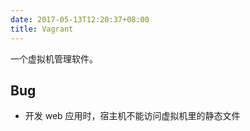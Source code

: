 ```yaml
---
date: 2017-05-13T12:20:37+08:00
title: Vagrant
---
```


一个虚拟机管理软件。

## Bug

- 开发 web 应用时，宿主机不能访问虚拟机里的静态文件

